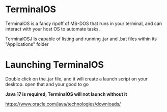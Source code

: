 # TerminalOS
TerminalOS is a fancy ripoff of MS-DOS that runs in your terminal, and can interact with your host OS to automate tasks.

TerminalOSJ Is capable of listing and running .jar and .bat files within its "Applications" folder

# Launching TerminalOS
Double click on the .jar file, and it will create a launch script on your desktop. open that and your good to go

**Java 17 is required, TerminalOS will not launch without it**

https://www.oracle.com/java/technologies/downloads/
